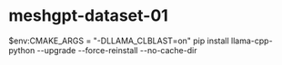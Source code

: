 # meshgpt-dataset-01

$env:CMAKE_ARGS = "-DLLAMA_CLBLAST=on"
pip install llama-cpp-python --upgrade --force-reinstall --no-cache-dir
